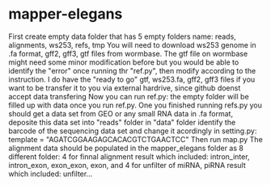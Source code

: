 # mapper-elegans
First create empty data folder that has 5 empty folders name: reads, alignments, ws253, refs, tmp
You will need to download ws253 genome in .fa format, gff2, gff3, gtf files from wormbase. The gtf file on wormbase might need some minor modification before but you would be able to identify the "error" once running thr "ref.py", then modify according to the instruction. 
I do have the "ready to go" gtf, ws253.fa, gff2, gff3 files if you want to be transfer it to you via external hardrive, since github doenst accept data transfering
Now you can run ref.py: the empty folder will be filled up with data once you run ref.py. 
One you finished running refs.py you should get a data set from GEO or any small RNA data in .fa format, deposite this data set into "reads" folder in "data" folder
identify the barcode of the sequencing data set and change it acordingly in setting.py: template = "AGATCGGAAGAGCACACGTCTGAACTCC"
Then run map.py
The alignment data should be populated in the mapper_elegans folder as 8 different folder: 4 for finnal alignment result which included: intron_inter, intron_exon, exon_exon, exon, and 4 for unfilter of miRNA, piRNA result which included: unfilter...
